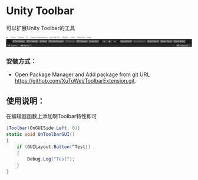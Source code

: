 # Unity Toolbar

可以扩展Unity Toolbar的工具

![](Images~/1.png)

### 安装方式：
- Open Package Manager and Add package from git URL https://github.com/XuToWei/ToolbarExtension.git.

## 使用说明：

在编辑器函数上添加啊Toolbar特性即可

```csharp
[Toolbar(OnGUISide.Left, 0)]
static void OnToolbarGUI()
{
    if (GUILayout.Button(“Test))
    {
        Debug.Log("Test");
    }
}
```




